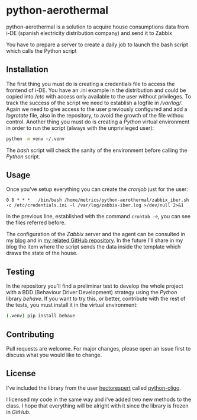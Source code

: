 # python-aerothermal

python-aerothermal is a solution to acquire house consumptions data from i-DE (spanish electricity distribution company) and send it to Zabbix

You have to prepare a server to create a daily job to launch the bash script which calls the Python script

## Installation

The first thing you must do is creating a credentials file to access the frontend of i-DE. You have an .ini example in the distribution and could be copied into */etc* with access only available to the user without privileges.
To track the success of the script we need to establish a logfile in */var/log/*. Again we need to give access to the user previously configured and add a *logrotate* file, also in the repository, to avoid the growth of the file withou control.
Another thing you must do is creating a *Python* virtual environment in order to run the script (always with the unprivileged user):

```bash
python -m venv ~/.venv
```

The *bash* script will check the sanity of the environment before calling the *Python* script.

## Usage

Once you've setup everything you can create the *cronjob* just for the user:

```text
0 8 * * *   /bin/bash /home/metrics/python-aerothermal/zabbix_iber.sh -c /etc/credentials.ini -l /var/log/zabbix-iber.log >/dev/null 2>&1
```

In the previous line, established with the command ```crontab -e```, you can see the files referred before.

The configuration of the *Zabbix* server and the agent can be consulted in my [blog](https://libreadmin.es/new-post-just-to-remember-using-david-bowie-lets-dance/) and in [my related GitHub repository](https://github.com/darkschneider16/home-infrastructure). In the future I'll share in my blog the item where the script sends the data inside the template which draws the state of the house.

## Testing

In the repository you'll find a preliminar test to develop the whole project with a BDD (Behaviour Driver Development) strategy using the *Python* library *behave*. If you want to try this, or better, contribute with the rest of the tests, you must install it in the virtual environment:

```bash
(.venv) pip install behave
```

## Contributing

Pull requests are welcome. For major changes, please open an issue first to discuss what you would like to change.

## License

I've included the library from the user [hectorespert](https://github.com/hectorespert) called [python-oligo](https://github.com/hectorespert/python-oligo).

I licensed my code in the same way and i've added two new methods to the class. I hope that everything will be alright with it since the library is frozen in *GitHub*.
